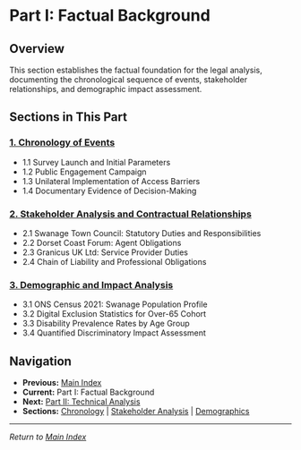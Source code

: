 # Part I: Factual Background

## Overview
This section establishes the factual foundation for the legal analysis, documenting the chronological sequence of events, stakeholder relationships, and demographic impact assessment.

## Sections in This Part

### [1. Chronology of Events](01-chronology-of-events.md)
- 1.1 Survey Launch and Initial Parameters
- 1.2 Public Engagement Campaign  
- 1.3 Unilateral Implementation of Access Barriers
- 1.4 Documentary Evidence of Decision-Making

### [2. Stakeholder Analysis and Contractual Relationships](02-stakeholder-analysis.md)
- 2.1 Swanage Town Council: Statutory Duties and Responsibilities
- 2.2 Dorset Coast Forum: Agent Obligations
- 2.3 Granicus UK Ltd: Service Provider Duties
- 2.4 Chain of Liability and Professional Obligations

### [3. Demographic and Impact Analysis](03-demographic-impact-analysis.md)
- 3.1 ONS Census 2021: Swanage Population Profile
- 3.2 Digital Exclusion Statistics for Over-65 Cohort
- 3.3 Disability Prevalence Rates by Age Group
- 3.4 Quantified Discriminatory Impact Assessment

## Navigation
- **Previous:** [Main Index](README.md)
- **Current:** Part I: Factual Background
- **Next:** [Part II: Technical Analysis](part-ii-technical-analysis.md)
- **Sections:** [Chronology](01-chronology-of-events.md) | [Stakeholder Analysis](02-stakeholder-analysis.md) | [Demographics](03-demographic-impact-analysis.md)

---
*Return to [Main Index](README.md)*
